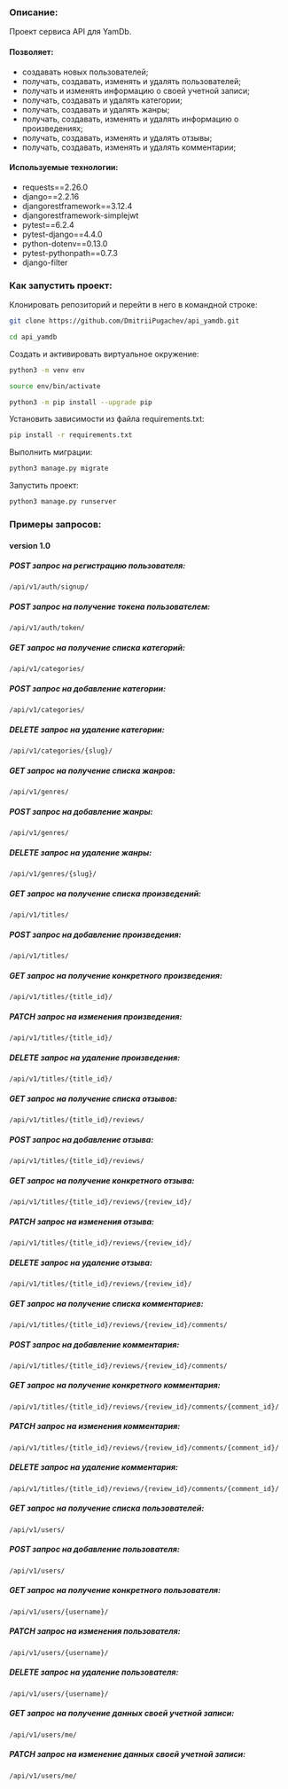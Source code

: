 ### Описание:
Проект сервиса API для YamDb.
#### Позволяет:
  * создавать новых пользователей;
  * получать, создавать, изменять и удалять пользователей;
  * получать и изменять информацию о своей учетной записи;
  * получать, создавать и удалять категории;
  * получать, создавать и удалять жанры;
  * получать, создавать, изменять и удалять информацию о произведениях;
  * получать, создавать, изменять и удалять отзывы;
  * получать, создавать, изменять и удалять комментарии;
#### Используемые технологии:
  * requests==2.26.0
  * django==2.2.16
  * djangorestframework==3.12.4
  * djangorestframework-simplejwt
  * pytest==6.2.4
  * pytest-django==4.4.0
  * python-dotenv==0.13.0
  * pytest-pythonpath==0.7.3
  * django-filter
### Как запустить проект:
Клонировать репозиторий и перейти в него в командной строке:
```bash
git clone https://github.com/DmitriiPugachev/api_yamdb.git
```
```bash
cd api_yamdb
```
Cоздать и активировать виртуальное окружение:
```bash
python3 -m venv env
```
```bash
source env/bin/activate
```
```bash
python3 -m pip install --upgrade pip
```
Установить зависимости из файла requirements.txt:
```bash
pip install -r requirements.txt
```
Выполнить миграции:
```bash
python3 manage.py migrate
```
Запустить проект:
```bash
python3 manage.py runserver
```
### Примеры запросов:
#### version 1.0
##### POST запрос на регистрацию пользователя:
```
/api/v1/auth/signup/
```
##### POST запрос на получение токена пользователем:
```
/api/v1/auth/token/
```
##### GET запрос на получение списка категорий:
```
/api/v1/categories/
```
##### POST запрос на добавление категории:
```
/api/v1/categories/
```
##### DELETE запрос на удаление категории:
```
/api/v1/categories/{slug}/
```
##### GET запрос на получение списка жанров:
```
/api/v1/genres/
```
##### POST запрос на добавление жанры:
```
/api/v1/genres/
```
##### DELETE запрос на удаление жанры:
```
/api/v1/genres/{slug}/
```
##### GET запрос на получение списка произведений:
```
/api/v1/titles/
```
##### POST запрос на добавление произведения:
```
/api/v1/titles/
```
##### GET запрос на получение конкретного произведения:
```
/api/v1/titles/{title_id}/
```
##### PATCH запрос на изменения произведения:
```
/api/v1/titles/{title_id}/
```
##### DELETE запрос на удаление произведения:
```
/api/v1/titles/{title_id}/
```
##### GET запрос на получение списка отзывов:
```
/api/v1/titles/{title_id}/reviews/
```
##### POST запрос на добавление отзыва:
```
/api/v1/titles/{title_id}/reviews/
```
##### GET запрос на получение конкретного отзыва:
```
/api/v1/titles/{title_id}/reviews/{review_id}/
```
##### PATCH запрос на изменения отзыва:
```
/api/v1/titles/{title_id}/reviews/{review_id}/
```
##### DELETE запрос на удаление отзыва:
```
/api/v1/titles/{title_id}/reviews/{review_id}/
```
##### GET запрос на получение списка комментариев:
```
/api/v1/titles/{title_id}/reviews/{review_id}/comments/
```
##### POST запрос на добавление комментария:
```
/api/v1/titles/{title_id}/reviews/{review_id}/comments/
```
##### GET запрос на получение конкретного комментария:
```
/api/v1/titles/{title_id}/reviews/{review_id}/comments/{comment_id}/
```
##### PATCH запрос на изменения комментария:
```
/api/v1/titles/{title_id}/reviews/{review_id}/comments/{comment_id}/
```
##### DELETE запрос на удаление комментария:
```
/api/v1/titles/{title_id}/reviews/{review_id}/comments/{comment_id}/
```
##### GET запрос на получение списка пользователей:
```
/api/v1/users/
```
##### POST запрос на добавление пользователя:
```
/api/v1/users/
```
##### GET запрос на получение конкретного пользователя:
```
/api/v1/users/{username}/
```
##### PATCH запрос на изменения пользователя:
```
/api/v1/users/{username}/
```
##### DELETE запрос на удаление пользователя:
```
/api/v1/users/{username}/
```
##### GET запрос на получение данных своей учетной записи:
```
/api/v1/users/me/
```
##### PATCH запрос на изменение данных своей учетной записи:
```
/api/v1/users/me/
```